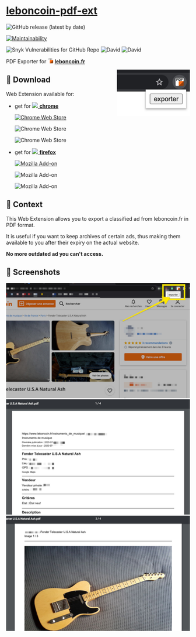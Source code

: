 # [leboncoin-pdf-ext](https://github.com/bamdadsabbagh/leboncoin-pdf-ext)

![GitHub release (latest by date)](https://img.shields.io/github/v/release/bamdadsabbagh/leboncoin-pdf-ext)

[![Maintainability](https://api.codeclimate.com/v1/badges/90c2b2e5d1c33e53448d/maintainability)](https://codeclimate.com/github/bamdadsabbagh/leboncoin-pdf-ext/maintainability)

![Snyk Vulnerabilities for GitHub Repo](https://img.shields.io/snyk/vulnerabilities/github/bamdadsabbagh/leboncoin-pdf-ext)
![David](https://img.shields.io/david/bamdadsabbagh/leboncoin-pdf-ext)
![David](https://img.shields.io/david/dev/bamdadsabbagh/leboncoin-pdf-ext)

PDF Exporter for <img width=15 src="./src/assets/icon.png"> [**leboncoin.fr**](https://www.leboncoin.fr/)

<img align=right width=200 src="./assets/screenshots/promo_small.jpg">

## 🚀 Download

Web Extension available for:

- get for [<img height=15 src="https://icons.iconarchive.com/icons/cornmanthe3rd/plex/256/Internet-chrome-icon.png"> **chrome**](https://chrome.google.com/webstore/detail/pdf-exporter-for-leboncoi/mifkoblilhehppoemadbhopbbijpifcj)

  [![Chrome Web Store](https://img.shields.io/chrome-web-store/v/mifkoblilhehppoemadbhopbbijpifcj)](https://chrome.google.com/webstore/detail/pdf-exporter-for-leboncoi/mifkoblilhehppoemadbhopbbijpifcj)
  
  ![Chrome Web Store](https://img.shields.io/chrome-web-store/stars/mifkoblilhehppoemadbhopbbijpifcj)
  
  ![Chrome Web Store](https://img.shields.io/chrome-web-store/users/mifkoblilhehppoemadbhopbbijpifcj)

- get for [<img height=15 src="https://icons.iconarchive.com/icons/cornmanthe3rd/plex/256/Internet-firefox-icon.png"> **firefox**](https://addons.mozilla.org/en-US/firefox/addon/leboncoin-pdf/)

  [![Mozilla Add-on](https://img.shields.io/amo/v/leboncoin-pdf)](https://addons.mozilla.org/en-US/firefox/addon/leboncoin-pdf)
  
  ![Mozilla Add-on](https://img.shields.io/amo/stars/leboncoin-pdf)
  
  ![Mozilla Add-on](https://img.shields.io/amo/users/leboncoin-pdf)

## 📖 Context

This Web Extension allows you to export a classified ad from leboncoin.fr
in PDF format.

It is useful if you want to keep archives of certain ads,
thus making them available to you after their expiry on the actual website.

**No more outdated ad you can't access.**

## 📸 Screenshots

<p align=center>
  <img width=600 src="./assets/screenshots/001.jpg">
  <img width=600 src="./assets/screenshots/002.jpg">
  <img width=600 src="./assets/screenshots/003.jpg">
</p>

